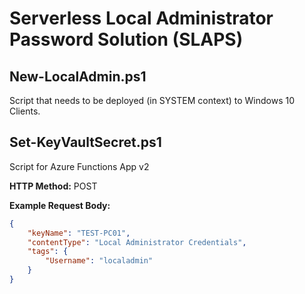 # Serverless Local Administrator Password Solution (SLAPS)

## New-LocalAdmin.ps1
Script that needs to be deployed (in SYSTEM context) to Windows 10 Clients.

## Set-KeyVaultSecret.ps1
Script for Azure Functions App v2

**HTTP Method:** POST

**Example Request Body:**
```json
{
    "keyName": "TEST-PC01",
    "contentType": "Local Administrator Credentials",
    "tags": {
        "Username": "localadmin"
    }
}
```